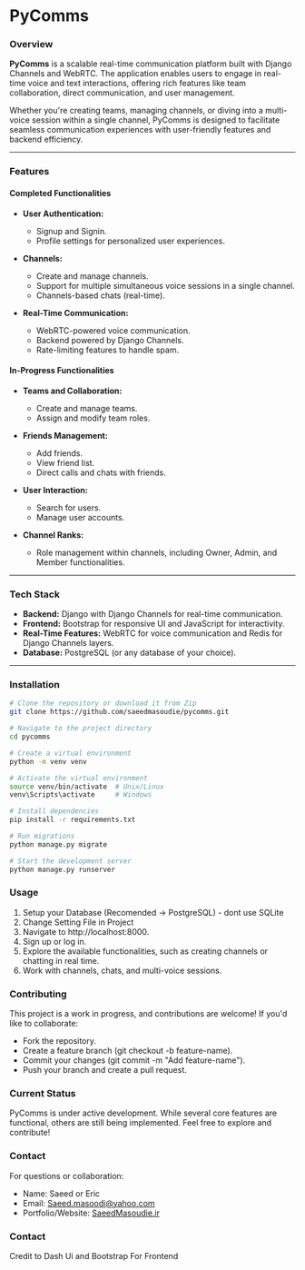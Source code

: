 # PyComms

### **Overview**
**PyComms** is a scalable real-time communication platform built with Django Channels and WebRTC. The application enables users to engage in real-time voice and text interactions, offering rich features like team collaboration, direct communication, and user management.

Whether you're creating teams, managing channels, or diving into a multi-voice session within a single channel, PyComms is designed to facilitate seamless communication experiences with user-friendly features and backend efficiency.

---

### **Features**
#### **Completed Functionalities**
- **User Authentication:**
  - Signup and Signin.
  - Profile settings for personalized user experiences.

- **Channels:**
  - Create and manage channels.
  - Support for multiple simultaneous voice sessions in a single channel.
  - Channels-based chats (real-time).

- **Real-Time Communication:**
  - WebRTC-powered voice communication.
  - Backend powered by Django Channels.
  - Rate-limiting features to handle spam.

#### **In-Progress Functionalities**
- **Teams and Collaboration:**
  - Create and manage teams.
  - Assign and modify team roles.

- **Friends Management:**
  - Add friends.
  - View friend list.
  - Direct calls and chats with friends.

- **User Interaction:**
  - Search for users.
  - Manage user accounts.

- **Channel Ranks:**
  - Role management within channels, including Owner, Admin, and Member functionalities.

---

### **Tech Stack**
- **Backend:** Django with Django Channels for real-time communication.
- **Frontend:** Bootstrap for responsive UI and JavaScript for interactivity.
- **Real-Time Features:** WebRTC for voice communication and Redis for Django Channels layers.
- **Database:** PostgreSQL (or any database of your choice).

---

### **Installation**
```bash
# Clone the repository or download it from Zip
git clone https://github.com/saeedmasoudie/pycomms.git

# Navigate to the project directory
cd pycomms

# Create a virtual environment
python -m venv venv

# Activate the virtual environment
source venv/bin/activate  # Unix/Linux
venv\Scripts\activate     # Windows

# Install dependencies
pip install -r requirements.txt

# Run migrations
python manage.py migrate

# Start the development server
python manage.py runserver
```

### **Usage**
1. Setup your Database (Recomended -> PostgreSQL) - dont use SQLite
2. Change Setting File in Project
3. Navigate to http://localhost:8000.
4. Sign up or log in.
5. Explore the available functionalities, such as creating channels or chatting in real time.
6. Work with channels, chats, and multi-voice sessions.

### **Contributing**
This project is a work in progress, and contributions are welcome! If you'd like to collaborate:
- Fork the repository.
- Create a feature branch (git checkout -b feature-name).
- Commit your changes (git commit -m "Add feature-name").
- Push your branch and create a pull request.

### **Current Status**
PyComms is under active development. While several core features are functional, others are still being implemented. Feel free to explore and contribute!

### **Contact**
For questions or collaboration:
- Name: Saeed or Eric
- Email: Saeed.masoodi@yahoo.com
- Portfolio/Website: [SaeedMasoudie.ir](https://www.saeedmasoudie.ir/)

### **Contact**
Credit to Dash Ui and Bootstrap For Frontend
